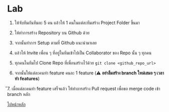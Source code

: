 # Lab

1. ให้จับทีมกันทีมละ 5 คน แล้วให้ 1 คนในแต่ละทีมสร้าง Project Folder ขึ้นมา

2. ให้ทำการสร้าง Repository บน Github ด้วย

3. จากนั้นทำการ Setup ตามที่ Github แนะนำมาเลย

4. แล้วให้ Invite เพื่อน ๆ ที่อยู่ในทีมเข้าไปเป็น Collaborator ของ Repo นั้น ๆ ทุกคน

5. ทุกคนในทีมไป Clone Repo ที่เพื่อนสร้างไว้ด้วย `git clone <github_repo_url>`

6. จากนั้นให้แต่ละคนทำ feature คนละ 1 feature (⚠️ **อย่าลืมสร้าง branch ใหม่เสมอ ๆ เวลาทำ features**)

ึ7. เมื่อแต่ละคนทำ feature เสร็จแล้ว ให้ทำการสร้าง Pull request เพื่อขอ merge code เข้า branch หลัก

[ไปหน้าหลัก](https://github.com/napatwongchr/intro-to-git/blob/main/README.md)
